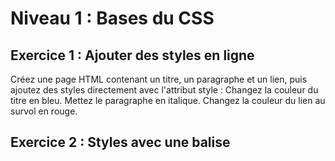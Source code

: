 # Niveau 1 : Bases du CSS

## Exercice 1 : Ajouter des styles en ligne
 
Créez une page HTML contenant un titre, un paragraphe et un lien, puis ajoutez des styles directement avec l'attribut style :
Changez la couleur du titre en bleu.
Mettez le paragraphe en italique.
Changez la couleur du lien au survol en rouge.

## Exercice 2 : Styles avec une balise <style>
Créez une page HTML avec un fichier CSS interne dans une balise <style> :
Changez la police de toute la page en Arial.
Ajoutez un fond gris clair au <body>.
Centrez le titre <h1>.

# Niveau 2 : Sélecteurs CSS
Exercice 3 : Sélecteurs simples
Créez une page HTML avec trois sections, et appliquez les styles suivants :
Changez la couleur de tous les <h2> en vert.
Appliquez une bordure rouge aux paragraphes qui ont la classe .important.
Changez le fond de la section avec l'ID #section1 en jaune.

## Exercice 4 : Sélecteurs avancés
Utilisez des sélecteurs avancés pour appliquer des styles :
Appliquez une couleur différente au premier et dernier paragraphe de chaque section.
Ajoutez une bordure bleue aux liens qui commencent par https.
Changez la couleur des éléments <li> impairs dans une liste ordonnée.

## Niveau 3 : Mise en page de base
Exercice 5 : Marges, paddings et bordures
Créez une boîte stylisée pour une section contenant du texte :
Ajoutez une bordure solide de 2px en noir.
Ajoutez un padding de 20px à l'intérieur de la boîte.
Ajoutez une marge de 15px autour de la boîte.

## Exercice 6 : Flexbox de base
Créez une mise en page avec Flexbox :
Placez trois boîtes côte à côte horizontalement, avec un espace égal entre elles.
Centrez les boîtes horizontalement et verticalement dans le conteneur.
Ajoutez une couleur différente pour chaque boîte.

## Niveau 4 : Couleurs, typographie et transitions
Exercice 7 : Couleurs et typographie
Créez une page HTML stylisée :
Changez la couleur d'arrière-plan en dégradé (par exemple, du bleu clair au blanc).
Utilisez une police personnalisée pour le texte (par exemple, Google Fonts).
Changez la taille des titres <h1> à 36px et les paragraphes à 18px.

# Exercice 8 : Transitions et animations
Créez une page avec des animations simples :
Ajoutez un effet de transition pour que les boutons changent de couleur survol (durée : 0.5s).
Créez une boîte qui bouge de gauche à droite en boucle avec l'animation @keyframes.

## Niveau 5 : Mise en page avancée
Exercice 9 : Grilles CSS
Créez une mise en page avec CSS Grid pour un site web :
Ajoutez un header, un menu à gauche, un contenu principal au centre, et un footer en bas.
Réalisez la mise en page avec Grid en définissant une grille de 3 colonnes et 2 lignes.
Faites en sorte que le menu occupe la première colonne, le contenu les deux autres colonnes, et que le footer soit sur une seule ligne.

# Exercice 10 : Responsive Design
Créez une page responsive :
Créez une grille avec trois colonnes pour les écrans larges et une seule colonne pour les écrans étroits.
Utilisez les media queries pour appliquer des styles différents en fonction de la largeur de l'écran (par exemple, <768px).
Changez la taille des images pour qu'elles soient toujours à 100% de la largeur du conteneur.

### Résultat attendu
Pour chaque exercice :
Une page HTML complète reliée à un fichier CSS externe.
Utilisation des concepts CSS : sélecteurs, propriétés de base, flexbox, grid, animations, etc.
Un design visuellement correct et fonctionnel.
